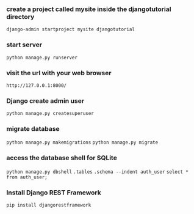 ### create a project called mysite inside the djangotutorial directory
`django-admin startproject mysite djangotutorial`

### start server
`python manage.py runserver`

### visit the url with your web browser
`http://127.0.0.1:8000/`

### Django create admin user
`python manage.py createsuperuser`

### migrate database
`python manage.py makemigrations`
`python manage.py migrate`

### access the database shell for SQLite
`python manage.py dbshell`
`.tables`
`.schema --indent auth_user`
`select * from auth_user;`

### Install Django REST Framework
`pip install djangorestframework`